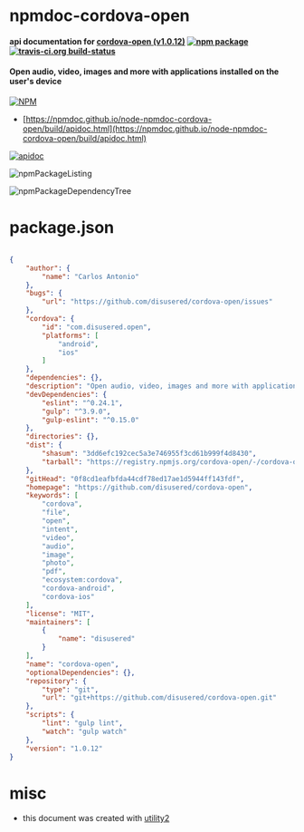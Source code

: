 # npmdoc-cordova-open

#### api documentation for  [cordova-open (v1.0.12)](https://github.com/disusered/cordova-open)  [![npm package](https://img.shields.io/npm/v/npmdoc-cordova-open.svg?style=flat-square)](https://www.npmjs.org/package/npmdoc-cordova-open) [![travis-ci.org build-status](https://api.travis-ci.org/npmdoc/node-npmdoc-cordova-open.svg)](https://travis-ci.org/npmdoc/node-npmdoc-cordova-open)

#### Open audio, video, images and more with applications installed on the user's device

[![NPM](https://nodei.co/npm/cordova-open.png?downloads=true&downloadRank=true&stars=true)](https://www.npmjs.com/package/cordova-open)

- [https://npmdoc.github.io/node-npmdoc-cordova-open/build/apidoc.html](https://npmdoc.github.io/node-npmdoc-cordova-open/build/apidoc.html)

[![apidoc](https://npmdoc.github.io/node-npmdoc-cordova-open/build/screenCapture.buildCi.browser.%252Ftmp%252Fbuild%252Fapidoc.html.png)](https://npmdoc.github.io/node-npmdoc-cordova-open/build/apidoc.html)

![npmPackageListing](https://npmdoc.github.io/node-npmdoc-cordova-open/build/screenCapture.npmPackageListing.svg)

![npmPackageDependencyTree](https://npmdoc.github.io/node-npmdoc-cordova-open/build/screenCapture.npmPackageDependencyTree.svg)



# package.json

```json

{
    "author": {
        "name": "Carlos Antonio"
    },
    "bugs": {
        "url": "https://github.com/disusered/cordova-open/issues"
    },
    "cordova": {
        "id": "com.disusered.open",
        "platforms": [
            "android",
            "ios"
        ]
    },
    "dependencies": {},
    "description": "Open audio, video, images and more with applications installed on the user's device",
    "devDependencies": {
        "eslint": "^0.24.1",
        "gulp": "^3.9.0",
        "gulp-eslint": "^0.15.0"
    },
    "directories": {},
    "dist": {
        "shasum": "3dd6efc192cec5a3e746955f3cd61b999f4d8430",
        "tarball": "https://registry.npmjs.org/cordova-open/-/cordova-open-1.0.12.tgz"
    },
    "gitHead": "0f8cd1eafbfda44cdf78ed17ae1d5944ff143fdf",
    "homepage": "https://github.com/disusered/cordova-open",
    "keywords": [
        "cordova",
        "file",
        "open",
        "intent",
        "video",
        "audio",
        "image",
        "photo",
        "pdf",
        "ecosystem:cordova",
        "cordova-android",
        "cordova-ios"
    ],
    "license": "MIT",
    "maintainers": [
        {
            "name": "disusered"
        }
    ],
    "name": "cordova-open",
    "optionalDependencies": {},
    "repository": {
        "type": "git",
        "url": "git+https://github.com/disusered/cordova-open.git"
    },
    "scripts": {
        "lint": "gulp lint",
        "watch": "gulp watch"
    },
    "version": "1.0.12"
}
```



# misc
- this document was created with [utility2](https://github.com/kaizhu256/node-utility2)
